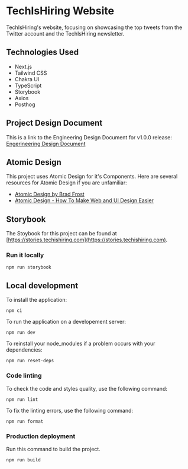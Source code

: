 # TechIsHiring Website

TechIsHiring's website, focusing on showcasing the top tweets from the Twitter account and the TechIsHiring newsletter.

## Technologies Used

* Next.js
* Tailwind CSS
* Chakra UI
* TypeScript
* Storybook
* Axios
* Posthog

## Project Design Document

This is a link to the Engineering Design Document for v1.0.0 release: [Engerineering Design Document](https://drive.google.com/file/d/15jYKdhq1NcL4rHJIvBxoLUuNlYRqOhMr/view?usp=sharing)

## Atomic Design

This project uses Atomic Design for it's Components. Here are several resources for Atomic Design if you are unfamiliar:

* [Atomic Design by Brad Frost](https://bradfrost.com/blog/post/atomic-web-design/)
* [Atomic Design - How To Make Web and UI Design Easier](https://www.youtube.com/watch?v=W3A33dmp17E)

## Storybook

The Stoybook for this project can be found at [https://stories.techishiring.com](https://stories.techishiring.com).

### Run it locally

```shell
npm run storybook
```

## Local development

To install the application:

```shell
npm ci
```

To run the application on a developement server:

```shell
npm run dev
```

To reinstall your node_modules if a problem occurs with your dependencies:

```shell
npm run reset-deps
```

### Code linting

To check the code and styles quality, use the following command:

```shell
npm run lint
```

To fix the linting errors, use the following command:

```shell
npm run format
```

### Production deployment

Run this command to build the project.

```shell
npm run build
```
